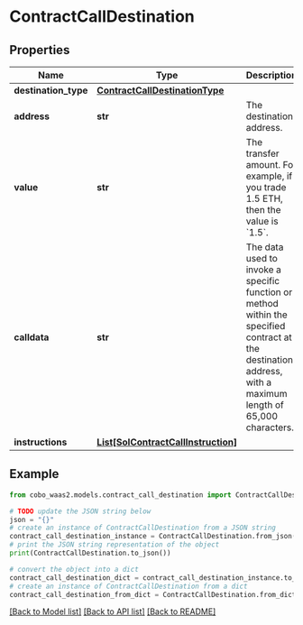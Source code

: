 # ContractCallDestination


## Properties

Name | Type | Description | Notes
------------ | ------------- | ------------- | -------------
**destination_type** | [**ContractCallDestinationType**](ContractCallDestinationType.md) |  | 
**address** | **str** | The destination address. | 
**value** | **str** | The transfer amount. For example, if you trade 1.5 ETH, then the value is &#x60;1.5&#x60;.  | [optional] 
**calldata** | **str** | The data used to invoke a specific function or method within the specified contract at the destination address, with a maximum length of 65,000 characters.  | 
**instructions** | [**List[SolContractCallInstruction]**](SolContractCallInstruction.md) |  | 

## Example

```python
from cobo_waas2.models.contract_call_destination import ContractCallDestination

# TODO update the JSON string below
json = "{}"
# create an instance of ContractCallDestination from a JSON string
contract_call_destination_instance = ContractCallDestination.from_json(json)
# print the JSON string representation of the object
print(ContractCallDestination.to_json())

# convert the object into a dict
contract_call_destination_dict = contract_call_destination_instance.to_dict()
# create an instance of ContractCallDestination from a dict
contract_call_destination_from_dict = ContractCallDestination.from_dict(contract_call_destination_dict)
```
[[Back to Model list]](../README.md#documentation-for-models) [[Back to API list]](../README.md#documentation-for-api-endpoints) [[Back to README]](../README.md)



